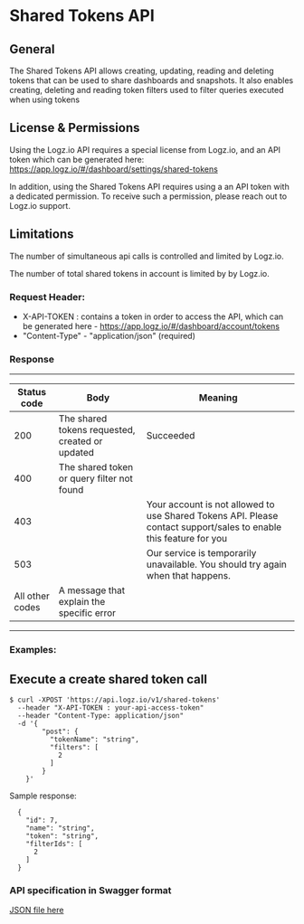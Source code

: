 # Shared Tokens API

## General
The Shared Tokens API allows creating, updating, reading and deleting tokens that can be used to share dashboards and snapshots. It also enables creating, deleting and reading token filters used to filter queries executed when using tokens

## License & Permissions
Using the Logz.io API requires a special license from Logz.io, and an API token which can be generated here: https://app.logz.io/#/dashboard/settings/shared-tokens

In addition, using the Shared Tokens API requires using a an API token with a dedicated permission. To receive such a permission, please reach out to Logz.io support.

## Limitations
The number of simultaneous api calls is controlled and limited by Logz.io.

The number of total shared tokens in account is limited by by Logz.io.

### Request Header:
- X-API-TOKEN : contains a token in order to access the API, which can be generated here - https://app.logz.io/#/dashboard/account/tokens
- "Content-Type" - "application/json" (required)

### Response

----------------------
| Status code | Body    | Meaning |
| ----------- | ------- | ---- |
| 200         | The shared tokens requested, created or updated | Succeeded |
| 400         | The shared token or query filter not found
| 403         |  | Your account is not allowed to use Shared Tokens API. Please contact support/sales to enable this feature for you|
| 503         |  | Our service is temporarily unavailable. You should try again when that happens. |
| All other codes | A message that explain the specific error
----------------------


### Examples:


## Execute a create shared token call

```
$ curl -XPOST 'https://api.logz.io/v1/shared-tokens'
  --header "X-API-TOKEN : your-api-access-token"
  --header "Content-Type: application/json"
  -d '{
        "post": {
          "tokenName": "string",
          "filters": [
            2
          ]
        }
    }'
```

Sample response:

```
  {
    "id": 7,
    "name": "string",
    "token": "string",
    "filterIds": [
      2
    ]
  }
```

### API specification in Swagger format
[JSON file here](swagger.json)